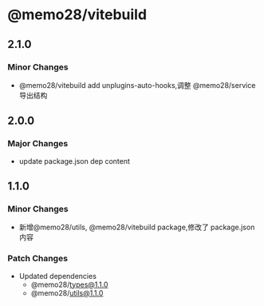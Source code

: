 # @memo28/vitebuild

## 2.1.0

### Minor Changes

- @memo28/vitebuild add unplugins-auto-hooks,调整 @memo28/service 导出结构

## 2.0.0

### Major Changes

- update package.json dep content

## 1.1.0

### Minor Changes

- 新增@memo28/utils, @memo28/vitebuild package,修改了 package.json 内容

### Patch Changes

- Updated dependencies
  - @memo28/types@1.1.0
  - @memo28/utils@1.1.0
